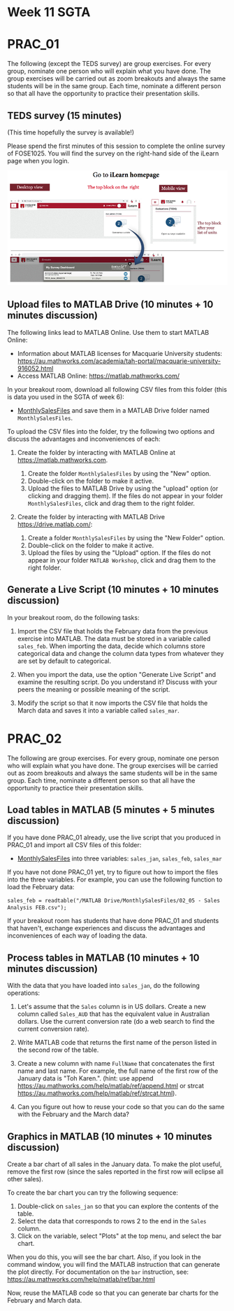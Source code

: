 # Week 11 SGTA
# PRAC_01

The following (except the TEDS survey) are group exercises. For every group, nominate one person who will explain what you have done. The group exercises will be carried out as zoom breakouts and always the same students will be in the same group. Each time, nominate a different person so that all have the opportunity to practice their presentation skills.


## TEDS survey (15 minutes)

(This time hopefully the survey is available!)

Please spend the first minutes of this session to complete the online survey of FOSE1025. You will find the survey on the right-hand side of the iLearn page when you login.

![screen shot](teds.png)


## Upload files to MATLAB Drive (10 minutes + 10 minutes discussion)

The following links lead to MATLAB Online. Use them to start MATLAB Online:

* Information about MATLAB licenses for Macquarie University students: https://au.mathworks.com/academia/tah-portal/macquarie-university-916052.html
* Access MATLAB Online: https://matlab.mathworks.com/

In your breakout room, download all following CSV files from this folder (this is data you used in the SGTA of week 6):
* [MonthlySalesFiles](https://ilearn.mq.edu.au/mod/folder/view.php?id=5675219) 
and save them in a MATLAB Drive folder named `MonthlySalesFiles`.

To upload the CSV files into the folder, try the following two options and discuss the advantages and inconveniences of each:

1. Create the folder by interacting with MATLAB Online at https://matlab.mathworks.com.
    1. Create the folder `MonthlySalesFiles` by using the "New" option.
    2. Double-click on the folder to make it active.
    3. Upload the files to MATLAB Drive by using the "upload" option (or clicking and dragging them).
    If the files do not appear in your folder `MonthlySalesFiles`, click and drag them to the right folder.

2. Create the folder by interacting with MATLAB Drive https://drive.matlab.com/:
    1. Create a folder `MonthlySalesFiles` by using the "New Folder" option.
    2. Double-click on the folder to make it active.
    3. Upload the files by using the "Upload" option.
    If the files do not appear in your folder `MATLAB Workshop`, click and drag them to the right folder.

## Generate a Live Script (10 minutes + 10 minutes discussion)

In your breakout room, do the following tasks:

1. Import the CSV file that holds the February data from the previous exercise into MATLAB. The data must be stored in a variable called `sales_feb`. When importing the data, decide which columns store categorical data and change the column data types from whatever they are set by default to categorical.

2. When you import the data, use the option "Generate Live Script" and examine the resulting script. Do you understand it? Discuss with your peers the meaning or possible meaning of the script.

3. Modify the script so that it now imports the CSV file that holds the March data and saves it into a variable called `sales_mar`.

# PRAC_02

The following are group exercises. For every group, nominate one person who will explain what you have done. The group exercises will be carried out as zoom breakouts and always the same students will be in the same group. Each time, nominate a different person so that all have the opportunity to practice their presentation skills.

## Load tables in MATLAB (5 minutes + 5 minutes discussion)

If you have done PRAC_01 already, use the live script that you produced in PRAC_01 and import all CSV files of this folder: 
* [MonthlySalesFiles](https://ilearn.mq.edu.au/mod/folder/view.php?id=5675219) 
into three variables: `sales_jan`, `sales_feb`, `sales_mar`

If you have not done PRAC_01 yet, try to figure out how to import the files into the three variables. For example, you can use the following function to load the February data:

```
sales_feb = readtable("/MATLAB Drive/MonthlySalesFiles/02_05 - Sales Analysis FEB.csv");
```

If your breakout room has students that have done PRAC_01 and students that haven't, exchange experiences and discuss the advantages and inconveniences of each way of loading the data.

## Process tables in MATLAB (10 minutes + 10 minutes discussion)

With the data that you have loaded into `sales_jan`, do the following operations:

1. Let's assume that the `Sales` column is in US dollars. Create a new column called `Sales_AUD` that has the equivalent value in Australian dollars. Use the current conversion rate (do a web search to find the current conversion rate).

2. Write MATLAB code that returns the first name of the person listed in the second row of the table.

3. Create a new column with name `FullName` that concatenates the first name and last name. For example, the full name of the first row of the January data is "Toh Karen.". (hint: use append https://au.mathworks.com/help/matlab/ref/append.html or strcat https://au.mathworks.com/help/matlab/ref/strcat.html).

4. Can you figure out how to reuse your code so that you can do the same with the February and the March data?


## Graphics in MATLAB (10 minutes + 10 minutes discussion)

Create a bar chart of all sales in the January data. To make the plot useful, remove the first row (since the sales reported in the first row will eclipse all other sales).

To create the bar chart you can try the following sequence:

1. Double-click on `sales_jan` so that you can explore the contents of the table.
2. Select the data that corresponds to rows 2 to the end in the `Sales` column.
3. Click on the variable, select "Plots" at the top menu, and select the bar chart.

When you do this, you will see the bar chart. Also, if you look in the command window, you will find the MATLAB instruction that can generate the plot directly. For documentation on the `bar` instruction, see: https://au.mathworks.com/help/matlab/ref/bar.html

Now, reuse the MATLAB code so that you can generate bar charts for the February and March data.


